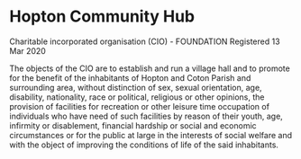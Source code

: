 # Hopton Community Hub 

Charitable incorporated organisation (CIO) - FOUNDATION Registered 13 Mar 2020

The objects of the CIO are to establish and run a village hall and to promote for the benefit of the inhabitants of Hopton and Coton Parish and surrounding area, without distinction of sex, sexual orientation, age, disability, nationality, race or political, religious or other opinions, the provision of facilities for recreation or other leisure time occupation of individuals who have need of such facilities by reason of their youth, age, infirmity or disablement, financial hardship or social and economic circumstances or for the public at large in the interests of social welfare and with the object of improving the conditions of life of the said inhabitants.
